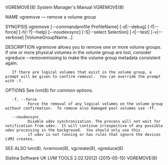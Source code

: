 VGREMOVE(8)                                                                                System Manager's Manual                                                                                VGREMOVE(8)



NAME
       vgremove — remove a volume group

SYNOPSIS
       vgremove [--commandprofile ProfileName] [-d|--debug] [-f|--force] [-h|-?|--help] [--noudevsync] [-S|--select Selection] [-t|--test] [-v|--verbose] [VolumeGroupName...]

DESCRIPTION
       vgremove allows you to remove one or more volume groups.  If one or more physical volumes in the volume group are lost, consider vgreduce --removemissing to make the volume group metadata consistent
       again.

       If there are logical volumes that exist in the volume group, a prompt will be given to confirm removal.  You can override the prompt with -f.

OPTIONS
       See lvm(8) for common options.

       -f, --force
              Force the removal of any logical volumes on the volume group without confirmation.  To remove also damaged pool volumes use -ff.

       --noudevsync
              Disable udev synchronisation. The process will not wait for notification from udev.  It will continue irrespective of any possible udev processing in the background.  You should only use this
              if udev is not running or has rules that ignore the devices LVM2 creates.

SEE ALSO
       lvm(8), lvremove(8), vgcreate(8), vgreduce(8)



Sistina Software UK                                                                   LVM TOOLS 2.02.120(2) (2015-05-15)                                                                          VGREMOVE(8)
